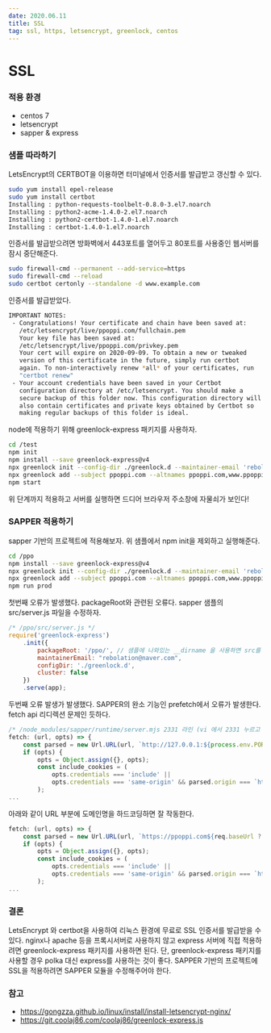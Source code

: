 ```yaml
---
date: 2020.06.11
title: SSL
tag: ssl, https, letsencrypt, greenlock, centos
---
```


# SSL

### 적용 환경

- centos 7
- letsencrypt
- sapper & express



### 샘플 따라하기

LetsEncrypt의 CERTBOT을 이용하면 터미널에서 인증서를 발급받고 갱신할 수 있다.

```bash
sudo yum install epel-release
sudo yum install certbot
Installing : python-requests-toolbelt-0.8.0-3.el7.noarch
Installing : python2-acme-1.4.0-2.el7.noarch
Installing : python2-certbot-1.4.0-1.el7.noarch
Installing : certbot-1.4.0-1.el7.noarch
```

인증서를 발급받으려면 방화벽에서 443포트를 열어두고 80포트를 사용중인 웹서버를 잠시 중단해준다.

```bash
sudo firewall-cmd --permanent --add-service=https
sudo firewall-cmd --reload
sudo certbot certonly --standalone -d www.example.com
```

인증서를 발급받았다.

```bash
IMPORTANT NOTES:
 - Congratulations! Your certificate and chain have been saved at:
   /etc/letsencrypt/live/ppoppi.com/fullchain.pem
   Your key file has been saved at:
   /etc/letsencrypt/live/ppoppi.com/privkey.pem
   Your cert will expire on 2020-09-09. To obtain a new or tweaked
   version of this certificate in the future, simply run certbot
   again. To non-interactively renew *all* of your certificates, run
   "certbot renew"
 - Your account credentials have been saved in your Certbot
   configuration directory at /etc/letsencrypt. You should make a
   secure backup of this folder now. This configuration directory will
   also contain certificates and private keys obtained by Certbot so
   making regular backups of this folder is ideal.
```

node에 적용하기 위해 greenlock-express 패키지를 사용하자.

```bash
cd /test
npm init
npm install --save greenlock-express@v4
npx greenlock init --config-dir ./greenlock.d --maintainer-email 'rebolation@naver.com'
npx greenlock add --subject ppoppi.com --altnames ppoppi.com,www.ppoppi.com
npm start
```

위 단계까지 적용하고 서버를 실행하면 드디어 브라우저 주소창에 자물쇠가 보인다!



### SAPPER 적용하기

sapper 기반의 프로젝트에 적용해보자. 위 샘플에서 npm init을 제외하고 실행해준다.

```bash
cd /ppo
npm install --save greenlock-express@v4
npx greenlock init --config-dir ./greenlock.d --maintainer-email 'rebolation@naver.com'
npx greenlock add --subject ppoppi.com --altnames ppoppi.com,www.ppoppi.com
npm run prod
```

첫번째 오류가 발생했다. packageRoot와 관련된 오류다. sapper 샘플의 src/server.js 파일을 수정하자.

```javascript
/* /ppo/src/server.js */
require('greenlock-express')
	.init({
		packageRoot: '/ppo/', // 샘플에 나와있는 __dirname 을 사용하면 src를 가리키게 된다.
		maintainerEmail: "rebolation@naver.com",
		configDir: './greenlock.d',
		cluster: false
	})
	.serve(app);
```

두번째 오류 발생가 발생했다. SAPPER의 완소 기능인 prefetch에서 오류가 발생한다. fetch api 리디렉션 문제인 듯하다.

```javascript
/* /node_modules/sapper/runtime/server.mjs 2331 라인 (vi 에서 2331 누르고 GG) */
fetch: (url, opts) => {
	const parsed = new Url.URL(url, `http://127.0.0.1:${process.env.PORT}${req.baseUrl ? req.baseUrl + '/' :''}`);
	if (opts) {
		opts = Object.assign({}, opts);
		const include_cookies = (
			opts.credentials === 'include' ||
			opts.credentials === 'same-origin' && parsed.origin === `http://127.0.0.1:${process.env.PORT}`
		);
...
```

아래와 같이 URL 부분에 도메인명을 하드코딩하면 잘 작동한다.

```javascript
fetch: (url, opts) => {
	const parsed = new Url.URL(url, `https://ppoppi.com${req.baseUrl ? req.baseUrl + '/' :''}`);
	if (opts) {
		opts = Object.assign({}, opts);
		const include_cookies = (
			opts.credentials === 'include' ||
			opts.credentials === 'same-origin' && parsed.origin === `https://ppoppi.com`
		);
...
```



### 결론

LetsEncrypt 와 certbot을 사용하여 리눅스 환경에 무료로 SSL 인증서를 발급받을 수 있다. nginx나 apache 등을 프록시서버로 사용하지 않고 express 서버에 직접 적용하려면 greenlock-express 패키지를 사용하면 된다. 단, greenlock-express 패키지를 사용할 경우 polka 대신 express를 사용하는 것이 좋다. SAPPER 기반의 프로젝트에 SSL을 적용하려면 SAPPER 모듈을 수정해주어야 한다.



### 참고

- https://gongzza.github.io/linux/install/install-letsencrypt-nginx/
- https://git.coolaj86.com/coolaj86/greenlock-express.js